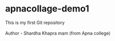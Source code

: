 # apnacollage-demo1
This is my first Git repository
<br>
<br>
Author - Shardha Khapra mam (from Apna college)
